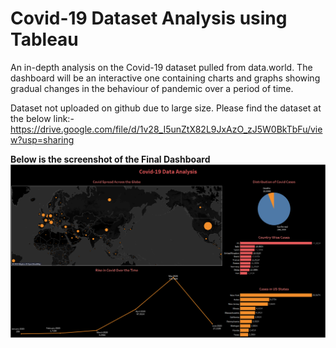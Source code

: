 # Covid-19 Dataset Analysis using Tableau
 An in-depth analysis on the Covid-19 dataset pulled from data.world. The dashboard will be an interactive one containing charts and graphs showing gradual changes in the behaviour of pandemic over a period of time.
 
Dataset not uploaded on github due to large size.
Please find the dataset at the below link:-
https://drive.google.com/file/d/1v28_I5unZtX82L9JxAzO_zJ5W0BkTbFu/view?usp=sharing


**Below is the screenshot of the Final Dashboard**
![Test Image](https://github.com/desaikun1996/Covid-19-Dataset-Analysis-using-Tableau/blob/main/FinalDashboard.png)
